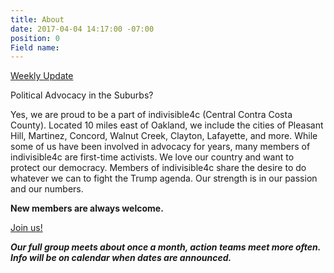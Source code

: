 ```yaml
---
title: About
date: 2017-04-04 14:17:00 -07:00
position: 0
Field name: 
---
```


[Weekly Update](https://www.facebook.com/notes/indivisible-central-contra-costa-county/weekly-update-and-calls-to-action-49/823937337745551/)

Political Advocacy in the Suburbs?

Yes, we are proud to be a part of indivisible4c (Central Contra Costa County). Located 10 miles east of Oakland, we include the cities of Pleasant Hill, Martinez, Concord, Walnut Creek, Clayton, Lafayette, and more. While some of us have been involved in advocacy for years, many members of indivisible4c are first-time activists. We love our country and want to protect our democracy. Members of indivisible4c share the desire to do whatever we can to fight the Trump agenda. Our strength is in our passion and our numbers.

**New members are always welcome.**

[Join us!](https://www.facebook.com/groups/413800492297720/)

***Our full group meets about once a month, action teams meet more often. Info will be on calendar when dates are announced.***